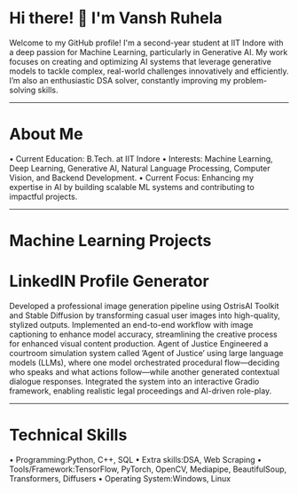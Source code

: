 # Hi there! 👋 I'm Vansh Ruhela
Welcome to my GitHub profile! I'm a second-year student at IIT Indore with a deep passion for Machine Learning, particularly in Generative AI. My work focuses on creating and optimizing AI systems that leverage generative models to tackle complex, real-world challenges innovatively and efficiently. I’m also an enthusiastic DSA solver, constantly improving my problem-solving skills.
________________________________________
# About Me
•	Current Education: B.Tech. at IIT Indore
•	Interests: Machine Learning, Deep Learning, Generative AI, Natural Language Processing, Computer Vision, and Backend Development.
•	Current Focus: Enhancing my expertise in AI by building scalable ML systems and contributing to impactful projects.
________________________________________
# Machine Learning Projects
# LinkedIN Profile Generator
Developed a professional image generation pipeline using OstrisAI Toolkit and Stable Diffusion by transforming casual user images into high-quality, stylized outputs. Implemented an end-to-end workflow with image captioning to enhance model accuracy, streamlining the creative process for enhanced visual content production.
Agent of Justice 
Engineered a courtroom simulation system called ’Agent of Justice’ using large language models (LLMs), where one model orchestrated procedural flow—deciding who speaks and what actions follow—while another generated contextual dialogue responses. Integrated the system into an interactive Gradio framework, enabling realistic legal proceedings and AI-driven role-play.
________________________________________
# Technical Skills
• Programming:Python, C++, SQL • Extra skills:DSA, Web Scraping 
• Tools/Framework:TensorFlow, PyTorch, OpenCV, Mediapipe, BeautifulSoup, Transformers, Diffusers 
• Operating System:Windows, Linux


